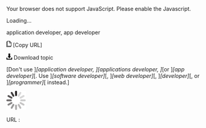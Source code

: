 Your browser does not support JavaScript. Please enable the Javascript.

Loading...

application developer, app developer

![Copy URL](application-developer-app-developer_files/Copy.png) [Copy URL]

![Download](application-developer-app-developer_files/Download.png)
Download topic

[Don't use ]*[application developer, ][applications developer, ]*[or ]*[app developer]*[. Use ]*[software developer]*[, ]*[web developer]*[, ]*[developer]*[, or ]*[programmer]*[ instead.]

![In progress](application-developer-app-developer_files/activity-large.gif)

URL :


